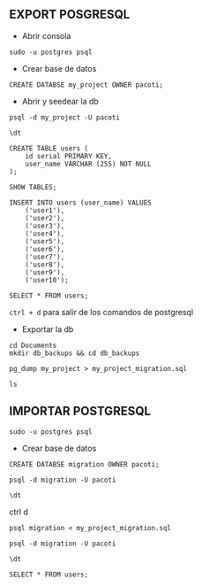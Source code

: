 ## EXPORT POSGRESQL

- Abrir consola

``` terminal
sudo -u postgres psql
```

- Crear base de datos

```postgresql
CREATE DATABSE my_project OWNER pacoti;
```

- Abrir y seedear la db

``` postgresql
psql -d my_project -U pacoti

\dt

CREATE TABLE users (
    id serial PRIMARY KEY,
    user_name VARCHAR (255) NOT NULL
);

SHOW TABLES;

INSERT INTO users (user_name) VALUES
    ('user1'),
    ('user2'),
    ('user3'),
    ('user4'),
    ('user5'),
    ('user6'),
    ('user7'),
    ('user8'),
    ('user9'),
    ('user10');
    
SELECT * FROM users;
```

`ctrl + d` para salir de los comandos de postgresql

- Exportar la db

``` terminal
cd Documents
mkdir db_backups && cd db_backups

pg_dump my_project > my_project_migration.sql

ls
```

## IMPORTAR POSTGRESQL

``` terminal
sudo -u postgres psql
```

- Crear base de datos

``` postgresql
CREATE DATABSE migration OWNER pacoti;

psql -d migration -U pacoti

\dt
```

ctrl d

``` terminal
psql migration < my_project_migration.sql

psql -d migration -U pacoti
```

``` postgresql
\dt

SELECT * FROM users;
```
